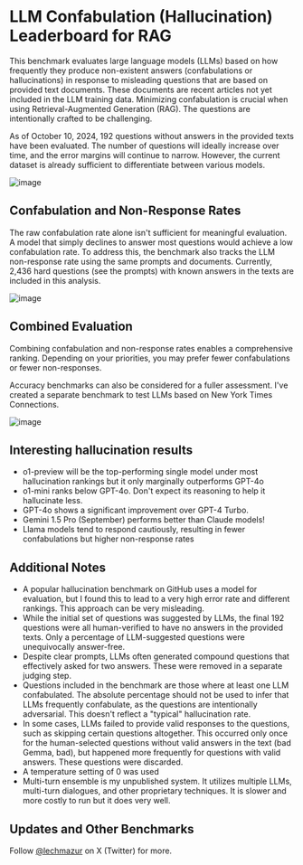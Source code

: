 # LLM Confabulation (Hallucination) Leaderboard for RAG

This benchmark evaluates large language models (LLMs) based on how frequently they produce non-existent answers (confabulations or hallucinations) in response to misleading questions that are based on provided text documents. These documents are recent articles not yet included in the LLM training data. Minimizing confabulation is crucial when using Retrieval-Augmented Generation (RAG). The questions are intentionally crafted to be challenging.

As of October 10, 2024, 192 questions without answers in the provided texts have been evaluated. The number of questions will ideally increase over time, and the error margins will continue to narrow. However, the current dataset is already sufficient to differentiate between various models.

![image](https://github.com/user-attachments/assets/a8c0448e-f891-487f-8e23-a3da7f460475)


## Confabulation and Non-Response Rates

The raw confabulation rate alone isn't sufficient for meaningful evaluation. A model that simply declines to answer most questions would achieve a low confabulation rate. To address this, the benchmark also tracks the LLM non-response rate using the same prompts and documents. Currently, 2,436 hard questions (see the prompts) with known answers in the texts are included in this analysis.

![image](https://github.com/user-attachments/assets/7d0478eb-21d4-4c21-975b-9099cf16c3f7)


## Combined Evaluation
Combining confabulation and non-response rates enables a comprehensive ranking. Depending on your priorities, you may prefer fewer confabulations or fewer non-responses. 

Accuracy benchmarks can also be considered for a fuller assessment. I've created a separate benchmark to test LLMs based on New York Times Connections.

![image](https://github.com/user-attachments/assets/50a518ad-2745-4a7f-a2df-69bcebfc27b8)


## Interesting hallucination results
- o1-preview will be the top-performing single model under most hallucination rankings but it only marginally outperforms GPT-4o
- o1-mini ranks below GPT-4o. Don't expect its reasoning to help it hallucinate less.
- GPT-4o shows a significant improvement over GPT-4 Turbo.
- Gemini 1.5 Pro (September) performs better than Claude models!
- Llama models tend to respond cautiously, resulting in fewer confabulations but higher non-response rates


## Additional Notes
- A popular hallucination benchmark on GitHub uses a model for evaluation, but I found this to lead to a very high error rate and different rankings. This approach can be very misleading.
- While the initial set of questions was suggested by LLMs, the final 192 questions were all human-verified to have no answers in the provided texts. Only a percentage of LLM-suggested questions were unequivocally answer-free.
- Despite clear prompts, LLMs often generated compound questions that effectively asked for two answers. These were removed in a separate judging step.
- Questions included in the benchmark are those where at least one LLM confabulated. The absolute percentage should not be used to infer that LLMs frequently confabulate, as the questions are intentionally adversarial. This doesn't reflect a "typical" hallucination rate.
- In some cases, LLMs failed to provide valid responses to the questions, such as skipping certain questions altogether. This occurred only once for the human-selected questions without valid answers in the text (bad Gemma, bad), but happened more frequently for questions with valid answers. These questions were discarded.
- A temperature setting of 0 was used
- Multi-turn ensemble is my unpublished system. It utilizes multiple LLMs, multi-turn dialogues, and other proprietary techniques. It is slower and more costly to run but it does very well.


## Updates and Other Benchmarks
Follow [@lechmazur](https://x.com/LechMazur) on X (Twitter) for more.
